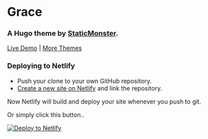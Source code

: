 # Grace
### A Hugo theme by [StaticMonster](https://www.staticmonster.com).

[Live Demo](https://staticmonster-grace.netlify.app/) | [More Themes](https://www.staticmonster.com)

### Deploying to Netlify

- Push your clone to your own GitHub repository.
- [Create a new site on Netlify](https://app.netlify.com/start) and link the repository.

Now Netlify will build and deploy your site whenever you push to git.

Or simply click this button..

[![Deploy to Netlify](https://www.netlify.com/img/deploy/button.svg)](https://app.netlify.com/start/deploy?repository=https://github.com/ciar4n/grace-theme)